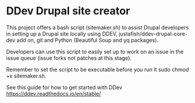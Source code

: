 # DDev Drupal site creator
This project offers a bash script (sitemaker.sh) to assist Drupal developers in setting up a Drupal site locally using DDEV, justafish/ddev-drupal-core-dev add on, git and Python (Beautiful Soup and yq packages).

Developers can use this script to easily set up to work on an issue in the issue queue (issue forks not patches at this stage).

Remember to set the script to be executable before you run it sudo chmod +x sitemaker.sh.

See this guide for how to get started with DDev https://ddev.readthedocs.io/en/stable/
